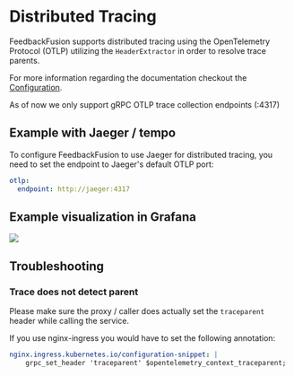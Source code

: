 
# Distributed Tracing

FeedbackFusion supports distributed tracing using the OpenTelemetry Protocol (OTLP) utilizing the `HeaderExtractor` in order 
to resolve trace parents.

For more information regarding the documentation checkout the [Configuration](/docs/configuration/server).

As of now we only support gRPC OTLP trace collection endpoints (:4317)

## Example with Jaeger / tempo

To configure FeedbackFusion to use Jaeger for distributed tracing, you need to set the endpoint to Jaeger's default OTLP port:

```yaml
otlp:
  endpoint: http://jaeger:4317
```

## Example visualization in Grafana

<img src="/images/trace.png" />

## Troubleshooting

### Trace does not detect parent

Please make sure the proxy / caller does actually set the `traceparent` header while calling the service.

If you use nginx-ingress you would have to set the following annotation:

```yaml
nginx.ingress.kubernetes.io/configuration-snippet: |
    grpc_set_header 'traceparent' $opentelemetry_context_traceparent;
```
